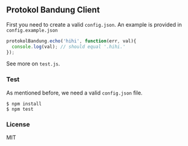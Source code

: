## Protokol Bandung Client

First you need to create a valid `config.json`. An example is provided in `config.example.json`

```js
protokolBandung.echo('hihi', function(err, val){
  console.log(val); // should equal '.hihi.'
});
```

See more on `test.js`.

### Test

As mentioned before, we need a valid `config.json` file.

```
$ npm install
$ npm test
```

### License

MIT
